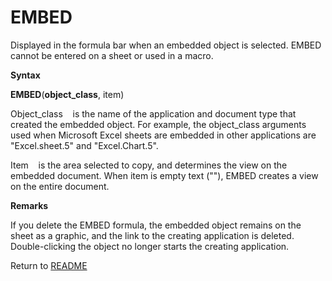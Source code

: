 # EMBED

Displayed in the formula bar when an embedded object is selected. EMBED
cannot be entered on a sheet or used in a macro.

**Syntax**

**EMBED**(**object\_class**, item)

Object\_class&nbsp;&nbsp;&nbsp;&nbsp;is the name of the application and
document type that created the embedded object. For example, the
object\_class arguments used when Microsoft Excel sheets are embedded in
other applications are "Excel.sheet.5" and "Excel.Chart.5".

Item&nbsp;&nbsp;&nbsp;&nbsp;is the area selected to copy, and determines
the view on the embedded document. When item is empty text (""), EMBED
creates a view on the entire document.

**Remarks**

If you delete the EMBED formula, the embedded object remains on the
sheet as a graphic, and the link to the creating application is deleted.
Double-clicking the object no longer starts the creating application.



Return to [README](README.md)

